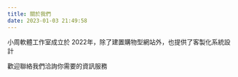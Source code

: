 ```yaml
---
title: 關於我們
date: 2023-01-03 21:49:58
---
```


小周軟體工作室成立於 2022年，除了建置購物型網站外，也提供了客製化系統設計

歡迎聯絡我們洽詢你需要的資訊服務